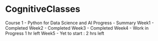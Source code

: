 # CognitiveClasses

Course 1 - Python for Data Science and AI
  Progress - Summary
   Week1 - Completed
   Week2 - Completed
   Week3 - Completed
   Week4 - Work in Progress 1 hr left
   Week5 - Yet to start : 2 hrs left
